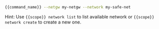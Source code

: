 ```bash
{{command_name}} --netgw my-netgw --network my-safe-net
```

Hint: Use ```{{scope}} network list``` to list available network or ```{{scope}} network create``` to create a new one.
